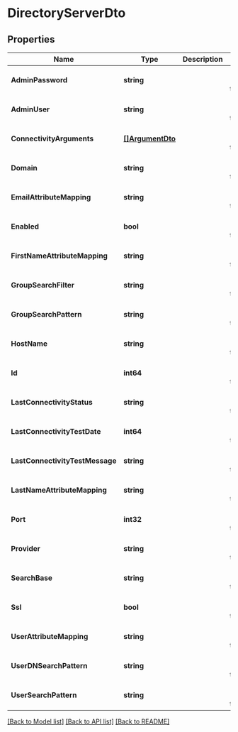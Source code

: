 # DirectoryServerDto

## Properties
Name | Type | Description | Notes
------------ | ------------- | ------------- | -------------
**AdminPassword** | **string** |  | [optional] [default to null]
**AdminUser** | **string** |  | [optional] [default to null]
**ConnectivityArguments** | [**[]ArgumentDto**](ArgumentDto.md) |  | [optional] [default to null]
**Domain** | **string** |  | [optional] [default to null]
**EmailAttributeMapping** | **string** |  | [optional] [default to null]
**Enabled** | **bool** |  | [optional] [default to null]
**FirstNameAttributeMapping** | **string** |  | [optional] [default to null]
**GroupSearchFilter** | **string** |  | [optional] [default to null]
**GroupSearchPattern** | **string** |  | [optional] [default to null]
**HostName** | **string** |  | [optional] [default to null]
**Id** | **int64** |  | [optional] [default to null]
**LastConnectivityStatus** | **string** |  | [optional] [default to null]
**LastConnectivityTestDate** | **int64** |  | [optional] [default to null]
**LastConnectivityTestMessage** | **string** |  | [optional] [default to null]
**LastNameAttributeMapping** | **string** |  | [optional] [default to null]
**Port** | **int32** |  | [optional] [default to null]
**Provider** | **string** |  | [optional] [default to null]
**SearchBase** | **string** |  | [optional] [default to null]
**Ssl** | **bool** |  | [optional] [default to null]
**UserAttributeMapping** | **string** |  | [optional] [default to null]
**UserDNSearchPattern** | **string** |  | [optional] [default to null]
**UserSearchPattern** | **string** |  | [optional] [default to null]

[[Back to Model list]](../README.md#documentation-for-models) [[Back to API list]](../README.md#documentation-for-api-endpoints) [[Back to README]](../README.md)


